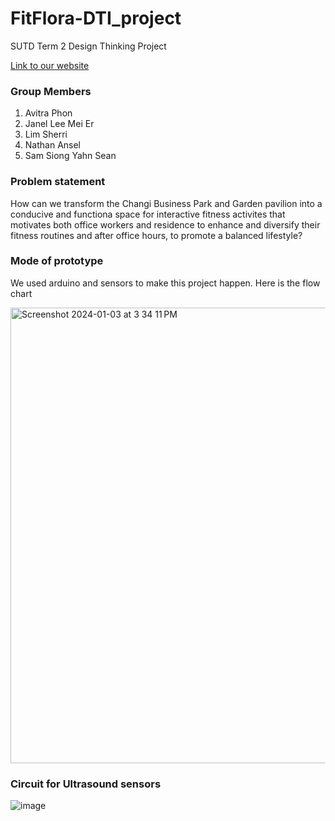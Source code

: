 # FitFlora-DTI_project
SUTD Term 2 Design Thinking Project

[Link to our website]([url](http://asd.courses.sutd.edu.sg/dti-teams/projects-2023-cohort-7-projects-2023-cohort-7-team-2-part-4-8/)http://asd.courses.sutd.edu.sg/dti-teams/projects-2023-cohort-7-projects-2023-cohort-7-team-2-part-4-8/)

### Group Members

1) Avitra Phon
2) Janel Lee Mei Er
3) Lim Sherri
4) Nathan Ansel
5) Sam Siong Yahn Sean

### Problem statement
How can we transform the Changi Business Park and Garden pavilion into a conducive and functiona space for interactive fitness activites that motivates both office workers and residence to enhance and diversify their fitness routines and after office hours, to promote a balanced lifestyle?

### Mode of prototype
We used arduino and sensors to make this project happen. Here is the flow chart

<img width="729" alt="Screenshot 2024-01-03 at 3 34 11 PM" src="https://github.com/Avitra2002/FitFlora-DTI_project/assets/99790753/06b1d6ae-1dc0-4523-be61-3885b49eee42">

### Circuit for Ultrasound sensors
![image](https://github.com/Avitra2002/FitFlora-DTI_project/assets/99790753/4fb2b230-f5ae-42a4-bcf4-4e996ea3adba)



